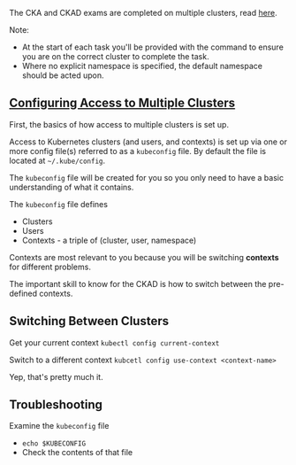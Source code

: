 The CKA and CKAD exams are completed on multiple clusters, read [here](https://docs.linuxfoundation.org/tc-docs/certification/tips-cka-and-ckad#cka-and-ckad-environment).

Note:
* At the start of each task you'll be provided with the command to ensure you are on the correct cluster to complete the task.
* Where no explicit namespace is specified, the default namespace should be acted upon.

## [Configuring Access to Multiple Clusters](https://kubernetes.io/docs/tasks/access-application-cluster/configure-access-multiple-clusters/)

First, the basics of how access to multiple clusters is set up.

Access to Kubernetes clusters (and users, and contexts) is set up via one or more config file(s) referred to as a `kubeconfig` file.  By default the file is located at `~/.kube/config`.

The `kubeconfig` file will be created for you so you only need to have a basic understanding of what it contains.

The `kubeconfig` file defines
* Clusters
* Users
* Contexts - a triple of (cluster, user, namespace)

Contexts are most relevant to you because you will be switching **contexts** for different problems. 

The important skill to know for the CKAD is how to switch between the pre-defined contexts.


## Switching Between Clusters

Get your current context `kubectl config current-context`

Switch to a different context `kubcetl config use-context <context-name>`

Yep, that's pretty much it.


## Troubleshooting

Examine the `kubeconfig` file
* `echo $KUBECONFIG`
* Check the contents of that file
